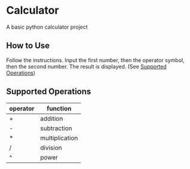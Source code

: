 # Calculator
A basic python calculator project

## How to Use

Follow the instructions. Input the first number, then the operator symbol, then the second number. The result is displayed. (See [Supported Operations](#supported-operations))

## Supported Operations
| operator |    function    |
|----------|----------------|
| +        | addition       |
| -        | subtraction    |
| *        | multiplication |
| /        | division       |
| ^        | power          |